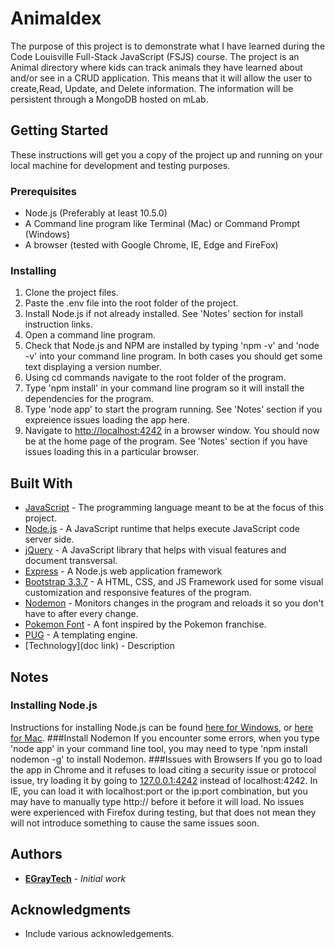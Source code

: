 # Animaldex

The purpose of this project is to demonstrate what I have learned during the Code Louisville Full-Stack
JavaScript (FSJS) course. The project is an Animal directory where kids can track animals they have 
learned about and/or see in a CRUD application. This means that it will allow the user to create,Read, 
Update, and Delete information. The information will be persistent through a MongoDB hosted on mLab.

## Getting Started

These instructions will get you a copy of the project up and running on your local machine for development and testing purposes.

### Prerequisites
* Node.js (Preferably at least 10.5.0)
* A Command line program like Terminal (Mac) or Command Prompt (Windows)
* A browser (tested with Google Chrome, IE, Edge and FireFox)

### Installing
1. Clone the project files.
2. Paste the .env file into the root folder of the project.
3. Install Node.js if not already installed. See 'Notes' section for install instruction links.
4. Open a command line program.
5. Check that Node.js and NPM are installed by typing 'npm -v' and 'node -v' into your command line program. 
In both cases you should get some text displaying a version number.
6. Using cd commands navigate to the root folder of the program.
7. Type 'npm install' in your command line program so it will install the dependencies for the program.
8. Type 'node app' to start the program running. See 'Notes' section if you expreience issues loading the app here.
9. Navigate to [http://localhost:4242](http://localhost:4242) in a browser window. You should now be at the home page of the program. See 'Notes' section if you have issues loading this in a particular browser.

## Built With
* [JavaScript](https://www.javascript.com/learn/strings) - The programming language meant to be at the focus of this project.
* [Node.js](https://nodejs.org/en/) - A JavaScript runtime that helps execute JavaScript code server side.
* [jQuery](http://jquery.com) - A JavaScript library that helps with visual features and document transversal.
* [Express](https://expressjs.com) - A Node.js web application framework
* [Bootstrap 3.3.7](http://getbootstrap.com/docs/3.3/) - A HTML, CSS, and JS Framework used for some visual customization and responsive features of the program.
* [Nodemon](https://nodemon.io) - Monitors changes in the program and reloads it so you don't have to after every change.
* [Pokemon Font](https://fontmeme.com/fonts/pokmon-font/) - A font inspired by the Pokemon franchise.
* [PUG](https://pugjs.org/api/getting-started.html) - A templating engine.
* [Technology](doc link) - Description

## Notes
### Installing Node.js
Instructions for installing Node.js can be found [here for Windows](http://treehouse.github.io/installation-guides/windows/node-windows.html), or [here for Mac](http://treehouse.github.io/installation-guides/mac/node-mac.html).
###Install Nodemon
If you encounter some errors, when you type 'node app' in your command line tool, you may need to type 'npm install nodemon -g' to install Nodemon.
###Issues with Browsers
If you go to load the app in Chrome and it refuses to load citing a security issue or protocol issue, try loading it by going to [127.0.0.1:4242](http://127.0.0.1:4242) instead of localhost:4242. In IE, you can load it with localhost:port or the ip:port combination, but you may have to manually type http:// before it before it will load. No issues were experienced with Firefox during testing, but that does not mean they will not introduce something to cause the same issues soon.

## Authors

* **[EGrayTech](https://github.com/EGrayTech)** - *Initial work*

## Acknowledgments

* Include various acknowledgements.